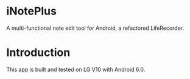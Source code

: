 # iNotePlus
A multi-functional note edit tool for Android, a refactored LifeRecorder.
# Introduction
This app is built and tested on LG V10 with Android 6.0.
